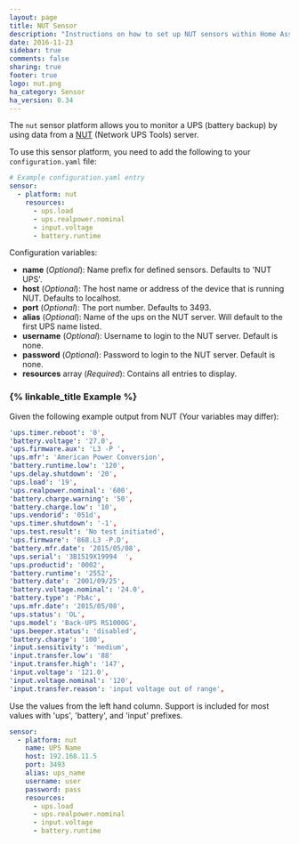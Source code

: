 ```yaml
---
layout: page
title: NUT Sensor
description: "Instructions on how to set up NUT sensors within Home Assistant."
date: 2016-11-23
sidebar: true
comments: false
sharing: true
footer: true
logo: nut.png
ha_category: Sensor
ha_version: 0.34
---
```


The `nut` sensor platform allows you to monitor a UPS (battery backup) by using data from a [NUT](http://networkupstools.org/) (Network UPS Tools) server.

To use this sensor platform, you need to add the following to your `configuration.yaml` file:

```yaml
# Example configuration.yaml entry
sensor:
  - platform: nut
    resources:
      - ups.load
      - ups.realpower.nominal
      - input.voltage
      - battery.runtime
```

Configuration variables:

- **name** (*Optional*): Name prefix for defined sensors. Defaults to 'NUT UPS'.
- **host** (*Optional*): The host name or address of the device that is running NUT. Defaults to localhost.
- **port** (*Optional*): The port number. Defaults to 3493.
- **alias** (*Optional*): Name of the ups on the NUT server. Will default to the first UPS name listed.
- **username** (*Optional*): Username to login to the NUT server. Default is none.
- **password** (*Optional*): Password to login to the NUT server. Default is none.
- **resources** array (*Required*): Contains all entries to display.

### {% linkable_title Example  %}

Given the following example output from NUT (Your variables may differ):

```yaml
'ups.timer.reboot': '0', 
'battery.voltage': '27.0', 
'ups.firmware.aux': 'L3 -P ', 
'ups.mfr': 'American Power Conversion', 
'battery.runtime.low': '120', 
'ups.delay.shutdown': '20', 
'ups.load': '19', 
'ups.realpower.nominal': '600', 
'battery.charge.warning': '50', 
'battery.charge.low': '10', 
'ups.vendorid': '051d', 
'ups.timer.shutdown': '-1', 
'ups.test.result': 'No test initiated', 
'ups.firmware': '868.L3 -P.D', 
'battery.mfr.date': '2015/05/08', 
'ups.serial': '3B1519X19994  ', 
'ups.productid': '0002', 
'battery.runtime': '2552', 
'battery.date': '2001/09/25', 
'battery.voltage.nominal': '24.0', 
'battery.type': 'PbAc', 
'ups.mfr.date': '2015/05/08', 
'ups.status': 'OL', 
'ups.model': 'Back-UPS RS1000G', 
'ups.beeper.status': 'disabled', 
'battery.charge': '100', 
'input.sensitivity': 'medium', 
'input.transfer.low': '88'
'input.transfer.high': '147', 
'input.voltage': '121.0', 
'input.voltage.nominal': '120', 
'input.transfer.reason': 'input voltage out of range', 
```

Use the values from the left hand column.  Support is included for most values with 'ups', 'battery', and 'input' prefixes.

```yaml
sensor:
  - platform: nut
    name: UPS Name
    host: 192.168.11.5
    port: 3493
    alias: ups_name
    username: user
    password: pass
    resources:
      - ups.load
      - ups.realpower.nominal
      - input.voltage
      - battery.runtime
```
